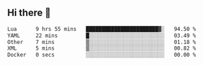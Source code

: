 ## Hi there 👋
<!--START_SECTION:waka-->

```txt
Lua      9 hrs 55 mins   ███████████████████████▓░   94.50 %
YAML     22 mins         █░░░░░░░░░░░░░░░░░░░░░░░░   03.49 %
Other    7 mins          ▒░░░░░░░░░░░░░░░░░░░░░░░░   01.18 %
XML      5 mins          ▒░░░░░░░░░░░░░░░░░░░░░░░░   00.82 %
Docker   0 secs          ░░░░░░░░░░░░░░░░░░░░░░░░░   00.00 %
```

<!--END_SECTION:waka-->
